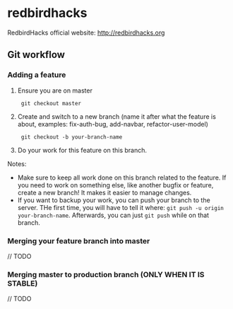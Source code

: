 redbirdhacks
============

RedbirdHacks official website: http://redbirdhacks.org

## Git workflow

### Adding a feature

1. Ensure you are on master

        git checkout master

2. Create and switch to a new branch (name it after what the feature is about, examples: fix-auth-bug, add-navbar, refactor-user-model)

        git checkout -b your-branch-name

3. Do your work for this feature on this branch.

Notes:
- Make sure to keep all work done on this branch related to the feature. If you need to work on something else, like another bugfix or feature, create a new branch! It makes it easier to manage changes.
- If you want to backup your work, you can push your branch to the server. THe first time, you will have to tell it where: `git push -u origin your-branch-name`. Afterwards, you can just `git push` while on that branch.

### Merging your feature branch into master

// TODO

### Merging master to production branch (__ONLY WHEN IT IS STABLE__)

// TODO

